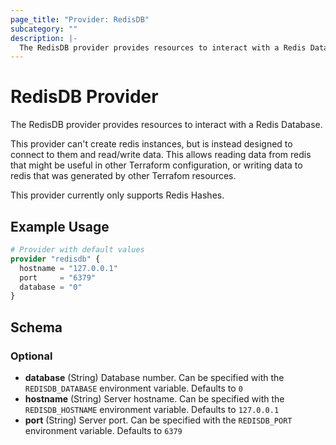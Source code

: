 ```yaml
---
page_title: "Provider: RedisDB"
subcategory: ""
description: |-
  The RedisDB provider provides resources to interact with a Redis Database.
---
```


# RedisDB Provider

The RedisDB provider provides resources to interact with a Redis Database.

This provider can't create redis instances, but is instead designed to connect to them and read/write data. This allows reading data
from redis that might be useful in other Terraform configuration, or writing data to redis that was generated by other Terrafom resources.

This provider currently only supports Redis Hashes.

## Example Usage

```terraform
# Provider with default values
provider "redisdb" {
  hostname = "127.0.0.1"
  port     = "6379"
  database = "0"
}
```

<!-- schema generated by tfplugindocs -->
## Schema

### Optional

- **database** (String) Database number. Can be specified with the `REDISDB_DATABASE` environment variable. Defaults to `0`
- **hostname** (String) Server hostname. Can be specified with the `REDISDB_HOSTNAME` environment variable. Defaults to `127.0.0.1`
- **port** (String) Server port. Can be specified with the `REDISDB_PORT` environment variable. Defaults to `6379`